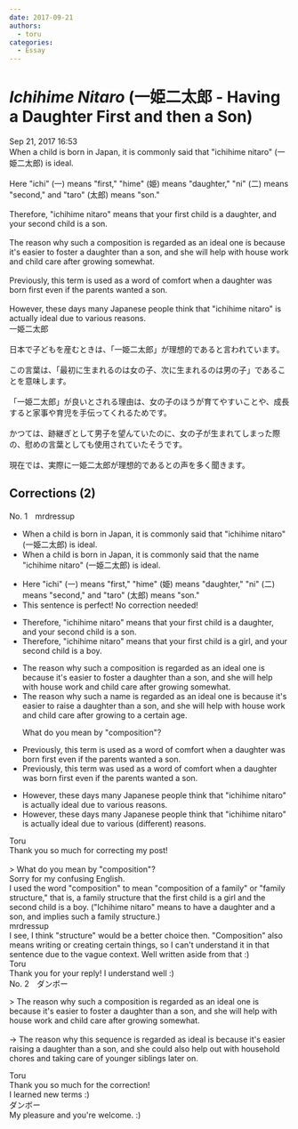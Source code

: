```yaml
---
date: 2017-09-21
authors:
  - toru
categories:
  - Essay
---
```


<h1 id="subject_show"><strong><em>Ichihime Nitaro</strong></em> (一姫二太郎 - Having a Daughter First and then a Son)</h1>
<div class="date">Sep 21, 2017 16:53</div>
<div id="post"><div id="body_show_ori">
When a child is born in Japan, it is commonly said that "ichihime nitaro" (一姫二太郎) is ideal.<br/><br/>Here "ichi" (一) means "first," "hime" (姫) means "daughter," "ni" (二) means "second," and "taro" (太郎) means "son."<br/><br/>Therefore, "ichihime nitaro" means that your first child is a daughter, and your second child is a son.<br/><br/>The reason why such a composition is regarded as an ideal one is because it's easier to foster a daughter than a son, and she will help with house work and child care after growing somewhat.<br/><br/>Previously, this term is used as a word of comfort when a daughter was born first even if the parents wanted a son.<br/><br/>However, these days many Japanese people think that "ichihime nitaro" is actually ideal due to various reasons.
</div></div>

<!-- more -->

<div id="post_ja"><div id="body_show_mo">
一姫二太郎<br/><br/>日本で子どもを産むときは、「一姫二太郎」が理想的であると言われています。<br/><br/>この言葉は、「最初に生まれるのは女の子、次に生まれるのは男の子」であることを意味します。<br/><br/>「一姫二太郎」が良いとされる理由は、女の子のほうが育てやすいことや、成長すると家事や育児を手伝ってくれるためです。<br/><br/>かつては、跡継ぎとして男子を望んていたのに、女の子が生まれてしまった際の、慰めの言葉としても使用されていたそうです。<br/><br/>現在では、実際に一姫二太郎が理想的であるとの声を多く聞きます。
</div></div>

## Corrections (2)
<div id="block"><div class="first_name"> No. 1　<span class="just_name">mrdressup</span></div><div id="block2">
<ul class="correction_field">
<li class="incorrect">When a child is born in Japan, it is commonly said that "ichihime nitaro" (一姫二太郎) is ideal.</li>
<li class="corrected correct">
When a child is born in Japan, it is commonly said that <span class="f_blue">the name</span> "ichihime nitaro" (一姫二太郎) is ideal.
</li>
</ul>
<ul class="correction_field">
<li class="incorrect">Here "ichi" (一) means "first," "hime" (姫) means "daughter," "ni" (二) means "second," and "taro" (太郎) means "son."</li>
<li class="corrected perfect">This sentence is perfect! No correction needed!</li>
</ul>
<ul class="correction_field">
<li class="incorrect">Therefore, "ichihime nitaro" means that your first child is a daughter, and your second child is a son.</li>
<li class="corrected correct">
Therefore, "ichihime nitaro" means that your first child is a <span class="f_blue">girl</span>, and your second child is a <span class="f_blue">boy</span>.
</li>
</ul>
<ul class="correction_field">
<li class="incorrect">The reason why such a composition is regarded as an ideal one is because it's easier to foster a daughter than a son, and she will help with house work and child care after growing somewhat.</li>
<li class="corrected correct">
The reason why such a <span class="f_blue">name</span> is regarded as <span class="f_red"><span class="sline">an</span></span> ideal<span class="f_red"> <span class="sline">one</span></span> is because it's easier to <span class="f_blue">raise</span> a daughter than a son, and she will help with house work and child care after growing <span class="f_blue">to a certain age</span>.
<p class="correction_comment">What do you mean by "composition"?</p>
</li>
</ul>
<ul class="correction_field">
<li class="incorrect">Previously, this term is used as a word of comfort when a daughter was born first even if the parents wanted a son.</li>
<li class="corrected correct">
Previously, this term <span class="f_blue">was </span>used as a word of comfort when a daughter was born first even if the parents wanted a son.
</li>
</ul>
<ul class="correction_field">
<li class="incorrect">However, these days many Japanese people think that "ichihime nitaro" is actually ideal due to various reasons.</li>
<li class="corrected correct">
However, these days many Japanese people think that "ichihime nitaro" is actually ideal due to various (<span class="f_blue">different)</span> reasons.
</li>
</ul>
</div><div class="name"><span class="just_name">Toru</span><br>
Thank you so much for correcting my post!<br/><br/>&gt; What do you mean by "composition"?<br/>Sorry for my confusing English.<br/>I used the word "composition" to mean "composition of a family" or "family structure," that is, a family structure that the first child is a girl and the second child is a boy. ("Ichihime nitaro" means to have a daughter and a son, and implies such a family structure.)
</div>
<div class="name"><span class="just_name">mrdressup</span><br>
I see, I think "structure" would be a better choice then. "Composition" also means writing or creating certain things, so I can't understand it in that sentence due to the vague context. Well written aside from that :)
</div>
<div class="name"><span class="just_name">Toru</span><br>
Thank you for your reply! I understand well :)
</div>
</div>
<div id="block"><div class="first_name"> No. 2　<span class="just_name">ダンボー</span></div><div id="block2">
<p class="comment_small">
 &gt; The reason why such a composition is regarded as an ideal one is because it's easier to foster a daughter than a son, and she will help with house work and child care after growing somewhat.
 <br/>
 <br/>
 → The reason why this sequence is regarded as ideal is because it's easier raising a daughter than a son, and she could also help out with household chores and taking care of younger siblings later on.
</p>

</div><div class="name"><span class="just_name">Toru</span><br>
Thank you so much for the correction!<br/>I learned new terms :)
</div>
<div class="name"><span class="just_name">ダンボー</span><br>
My pleasure and you're welcome. :)
</div>
</div>
